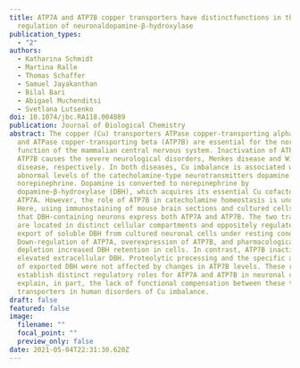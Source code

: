 ```yaml
---
title: ATP7A and ATP7B copper transporters have distinctfunctions in the
  regulation of neuronaldopamine-β-hydroxylase
publication_types:
  - "2"
authors:
  - Katharina Schmidt
  - Martina Ralle
  - Thomas Schaffer
  - Samuel Jayakanthan
  - Bilal Bari
  - Abigael Muchenditsi
  - Svetlana Lutsenko
doi: 10.1074/jbc.RA118.004889
publication: Journal of Biological Chemistry
abstract: The copper (Cu) transporters ATPase copper-transporting alpha (ATP7A)
  and ATPase copper-transporting beta (ATP7B) are essential for the normal
  function of the mammalian central nervous system. Inactivation of ATP7A or
  ATP7B causes the severe neurological disorders, Menkes disease and Wilson
  disease, respectively. In both diseases, Cu imbalance is associated with
  abnormal levels of the catecholamine-type neurotransmitters dopamine and
  norepinephrine. Dopamine is converted to norepinephrine by
  dopamine-β-hydroxylase (DBH), which acquires its essential Cu cofactor from
  ATP7A. However, the role of ATP7B in catecholamine homeostasis is unclear.
  Here, using immunostaining of mouse brain sections and cultured cells, we show
  that DBH-containing neurons express both ATP7A and ATP7B. The two transporters
  are located in distinct cellular compartments and oppositely regulate the
  export of soluble DBH from cultured neuronal cells under resting conditions.
  Down-regulation of ATP7A, overexpression of ATP7B, and pharmacological Cu
  depletion increased DBH retention in cells. In contrast, ATP7B inactivation
  elevated extracellular DBH. Proteolytic processing and the specific activity
  of exported DBH were not affected by changes in ATP7B levels. These results
  establish distinct regulatory roles for ATP7A and ATP7B in neuronal cells and
  explain, in part, the lack of functional compensation between these two
  transporters in human disorders of Cu imbalance.
draft: false
featured: false
image:
  filename: ""
  focal_point: ""
  preview_only: false
date: 2021-05-04T22:31:30.620Z
---
```

